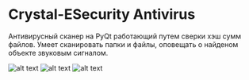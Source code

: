 # Crystal-ESecurity Antivirus
Антивирусный сканер на PyQt работающий путем сверки хэш сумм файлов.
Умеет сканировать папки и файлы, оповещать о найденом объекте звуковым сигналом.


![alt text](https://github.com/pj-crystal/Crystal-ESecurity/blob/main/8.png?raw=true)
![alt text](https://github.com/pj-crystal/Crystal-ESecurity/blob/main/10.png?raw=true)
![alt text](https://github.com/pj-crystal/Crystal-ESecurity/blob/main/9.png?raw=true)
